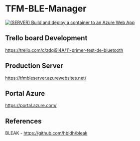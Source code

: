 # TFM-BLE-Manager
[![(SERVER) Build and deploy a container to an Azure Web App](https://github.com/geonexus/TFM-BLE-LAN/actions/workflows/azure-container-webapp.yml/badge.svg?branch=main)](https://github.com/geonexus/TFM-BLE-LAN/actions/workflows/azure-container-webapp.yml)

## Trello board Development
https://trello.com/c/zdqi9l4A/11-primer-test-de-bluetooth

## Production Server
https://tfmbleserver.azurewebsites.net/

## Portal Azure
https://portal.azure.com/

## References
BLEAK - https://github.com/hbldh/bleak
